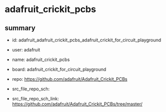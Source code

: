# adafruit_crickit_pcbs
 
## summary 
* id: adafruit_adafruit_crickit_pcbs_adafruit_crickit_for_circuit_playground
* user: adafruit
* name: adafruit_crickit_pcbs
* board: adafruit_crickit_for_circuit_playground
* repo: https://github.com/adafruit/Adafruit_Crickit_PCBs



* src_file_repo_sch: 
* src_file_repo_sch_link: https://github.com/adafruit/Adafruit_Crickit_PCBs/tree/master/






